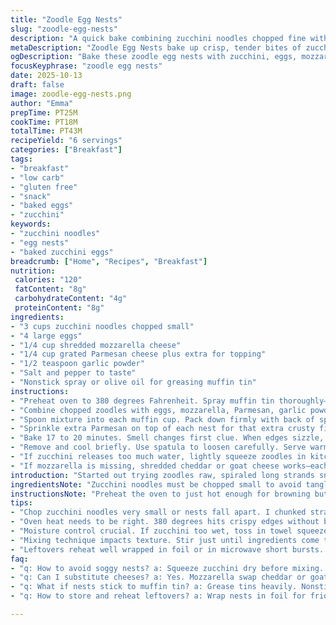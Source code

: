 ```yaml
---
title: "Zoodle Egg Nests"
slug: "zoodle-egg-nests"
description: "A quick bake combining zucchini noodles chopped fine with eggs and cheese. Muffin tins get sprayed and filled, pressed tight. Small twist swapping mozzarella for Parmesan with a hint of garlic powder for punch. Bake till edges crisp, tops golden. A grab-and-go breakfast fix or snack. Six servings. Total effort under 40 minutes."
metaDescription: "Zoodle Egg Nests bake up crisp, tender bites of zucchini noodles, eggs, and cheese. Quick prep with sensory cues for when nests brown and smell right."
ogDescription: "Bake these zoodle egg nests with zucchini, eggs, mozzarella, and Parmesan. Watch edges crisp and smell garlic-cheese aroma. Firm but springy nests ready fast."
focusKeyphrase: "zoodle egg nests"
date: 2025-10-13
draft: false
image: zoodle-egg-nests.png
author: "Emma"
prepTime: PT25M
cookTime: PT18M
totalTime: PT43M
recipeYield: "6 servings"
categories: ["Breakfast"]
tags:
- "breakfast"
- "low carb"
- "gluten free"
- "snack"
- "baked eggs"
- "zucchini"
keywords:
- "zucchini noodles"
- "egg nests"
- "baked zucchini eggs"
breadcrumb: ["Home", "Recipes", "Breakfast"]
nutrition: 
 calories: "120"
 fatContent: "8g"
 carbohydrateContent: "4g"
 proteinContent: "8g"
ingredients:
- "3 cups zucchini noodles chopped small"
- "4 large eggs"
- "1/4 cup shredded mozzarella cheese"
- "1/4 cup grated Parmesan cheese plus extra for topping"
- "1/2 teaspoon garlic powder"
- "Salt and pepper to taste"
- "Nonstick spray or olive oil for greasing muffin tin"
instructions:
- "Preheat oven to 380 degrees Fahrenheit. Spray muffin tin thoroughly—don’t be shy, these nests stick otherwise."
- "Combine chopped zoodles with eggs, mozzarella, Parmesan, garlic powder, salt, and pepper in a bowl. Mix until ingredients just come together. Don’t overmix; loose batters bake better texture here."
- "Spoon mixture into each muffin cup. Pack down firmly with back of spoon to shape tight nests. Wobbly nests = broken nests."
- "Sprinkle extra Parmesan on top of each nest for that extra crusty finish."
- "Bake 17 to 20 minutes. Smell changes first clue. When edges sizzle, slightly pulling away from tin, nests should be golden and set—firm but springy under finger."
- "Remove and cool briefly. Use spatula to loosen carefully. Serve warm or room temp; leftovers reheat well."
- "If zucchini releases too much water, lightly squeeze zoodles in kitchen towel before mixing to avoid sogginess."
- "If mozzarella is missing, shredded cheddar or goat cheese works—each changes the vibe distinctly."
introduction: "Started out trying zoodles raw, spiraled long strands snarling in my mixing bowl. Not workable. Breaking them down smaller threads solves the clumping mess every time. Eggs give body; cheese holds and flavors. Mozzarella’s mellow stretch with Parmesan’s nutty kick is a good duet but swapping mozzarella for sharp cheddar or tangy goat cheese brings new moods to the bite. Toss in garlic powder for a touch of punch. Squeezing excess water from zoodles? Critical if you want crisp nests; soggy ruins the textural drama the oven battle offers. Muffin tins get greased well, that prevents frustration trying to pry nests loose after baking. The oven’s heat spins zucchini strings into firm coils, edges crisp up with cheese golden. Aromas fill kitchen like a mild garlic-cheese promise. Take nests out when they wobble firm but still spring under finger. I’ve learned trusting the senses beats strict time in unlocking perfect bake."
ingredientsNote: "Zucchini noodles must be chopped small to avoid tangled wet nests that fall apart during cooking. If fresh spiralized zucchini isn’t handy, frozen shredded zucchini thawed and squeezed dry can substitute well. Eggs bind everything together; large eggs standard sizing recommended, but medium eggs work with slight texture difference. Parmesan cheese adds sharp, nutty notes and crusting strength; optional extra on top adds crunch and flavor hits. Mozzarella replaced by mild shredded cheddar or soft goat cheese adds variety—each impacts melt and flavor distinctly. Garlic powder optional but elevates the zing factor without fresh garlic mess. Use kosher or sea salt for seasoning, adjust to taste. A good nonstick spray or brushing olive oil inside muffin tins critical for clean extraction—don’t skip or nests will stick fast and fall apart. Pepper adds subtle heat; feel free to add cracked red or smoked paprika for tweaks."
instructionsNote: "Preheat the oven to just hot enough for browning but not scorching—380 degrees gives crisp edges and fully set nests without drying out. Thorough greasing of the muffin tin is an underrated step; nests stick terribly if neglected, making serving a messy affair. Mixing ingredients gently avoids overworking, which can lead to dense, rubbery texture. Pressing nests firmly into cups is essential. Loose spoons of mix means fragile nests that crumble when serving. Topping with Parmesan before baking sets a flavorful crust that delivers that toasty note I crave. Bake timing varies with oven performance and zucchini moisture level—watch for visual cues: bubbling edges, golden tops, and firm spring under finger. Let nests cool slightly so they firm up and handle easily. If zucchini is high-moisture, squeezing dry in kitchen towel avoids soggy nests and wet oven stewing. Reheating leftovers wrapped in foil or gently in microwave revives the nest’s textures. I’ve learned that sensory checkpoints trump strict timers in nailing these each time."
tips:
- "Chop zucchini noodles very small or nests fall apart. I chunked strands too big before. Always squeeze excess moisture with a kitchen towel; sogginess ruins crisp edges. Muffin tin must be greased well or nests stick hard; I swapped nonstick spray for olive oil brush once, worked better. Mix eggs and cheese gently, do not overmix or nests turn rubbery dense. Press mixture firmly in each cup; loose spoons mean crumbly nests. Parmesan on top before baking forms a nice crust, not optional."
- "Oven heat needs to be right. 380 degrees hits crispy edges without burning. Watch closely around 17 minutes. Smell of garlic and cheese deepening is a big clue. Edges start sizzle and pull from tin; that’s ready. Nests need to be springy when pressed gently, firm but with give. Timing varies with oven and zucchini moisture, tell don’t clock. Cooling a few minutes helps nests hold shape when loosening with spatula."
- "Moisture control crucial. If zucchini too wet, toss in towel squeeze tight. Frozen zucchini can replace fresh if thawed and dried well. Eggs bind everything; medium eggs okay but texture changes slightly. Mozzarella swaps easy with shredded cheddar or goat cheese but texture and flavor shifts noticeably. Garlic powder optional, adds punch without risk of fresh garlic bitterness or mess. Salt and pepper at taste, kosher salt preferred for balanced seasoning. Pepper alternatives like smoked paprika can add subtle heat kick."
- "Mixing technique impacts texture. Stir just until ingredients come together; overmixing develops gluten and tough nests. Nests must be packed firmly with back of spoon, not loose heaps or they crumble. Extra Parmesan sprinkled on top adds crunch and sharp note but can burn if oven too hot. Cooling nests lets them firm up, avoids breaking when removing. Use a thin spatula to gently pry around edges. If stuck, heat briefly more or loosen with knife."
- "Leftovers reheat well wrapped in foil or in microwave short bursts. Sogginess returns if reheated too long. Serve warm or room temp; cold ones lose texture. If skipping mozzarella entirely, cheddar melts differently, thicker. Goat cheese creates softer nests, tangy flavor. Adjust garlic powder amount based on combo; too much dulls cheese notes. Using nonstick spray worked better than oil in my batches, less residue buildup over time. Press firmly but don't compact too hard; nests need air too."
faq:
- "q: How to avoid soggy nests? a: Squeeze zucchini dry before mixing. Use kitchen towel or paper towels. Water leaks ruins texture. If still wet, bake longer but risk burning edges. Alternative: frozen zucchini thawed and squeezed. Mismatched moisture biggest culprit."
- "q: Can I substitute cheeses? a: Yes. Mozzarella swap cheddar or goat cheese for different melt and flavor. Cheddar sharper, goat cheese softer, tangy. Parmesan adds crust but optional on top. Mixing combos changes final texture; try small batch first."
- "q: What if nests stick to muffin tin? a: Grease tins heavily. Nonstick spray or brush oil not optional here. Nests brittle if sticking, prone to break. Use thin spatula to loosen edges carefully. Also cool nests before removal. If stuck, warm oven few mins to relax cheese adhesion."
- "q: How to store and reheat leftovers? a: Wrap nests in foil for fridge storage few days. Microwave briefly maintains texture best. Avoid long reheats; nests dry or soggy. Can freeze but texture changes. Defrost slowly then reheat gently. Room temp works okay, texture not as lively."

---
```

